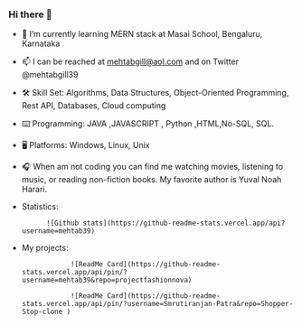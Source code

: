 ### Hi there 👋


- 🌱 I’m currently learning MERN stack at Masai School, Bengaluru, Karnataka

- 📫 I can be reached at mehtabgill@aol.com and on Twitter @mehtabgill39

- 🛠️ Skill Set: Algorithms, Data Structures, Object-Oriented Programming, Rest API, Databases, Cloud computing

- ⌨️ Programming: JAVA ,JAVASCRIPT , Python ,HTML,No-SQL, SQL.

- 🖥️ Platforms: Windows, Linux, Unix

- 🎧 When am not coding you can find me watching movies, listening to music, or reading non-fiction books. My favorite author is Yuval Noah Harari.

- Statistics:

            ![Github stats](https://github-readme-stats.vercel.app/api?username=mehtab39)


- My projects:

                  ![ReadMe Card](https://github-readme-stats.vercel.app/api/pin/?username=mehtab39&repo=projectfashionnova)

                  ![ReadMe Card](https://github-readme-stats.vercel.app/api/pin/?username=Smrutiranjan-Patra&repo=Shopper-Stop-clone )
